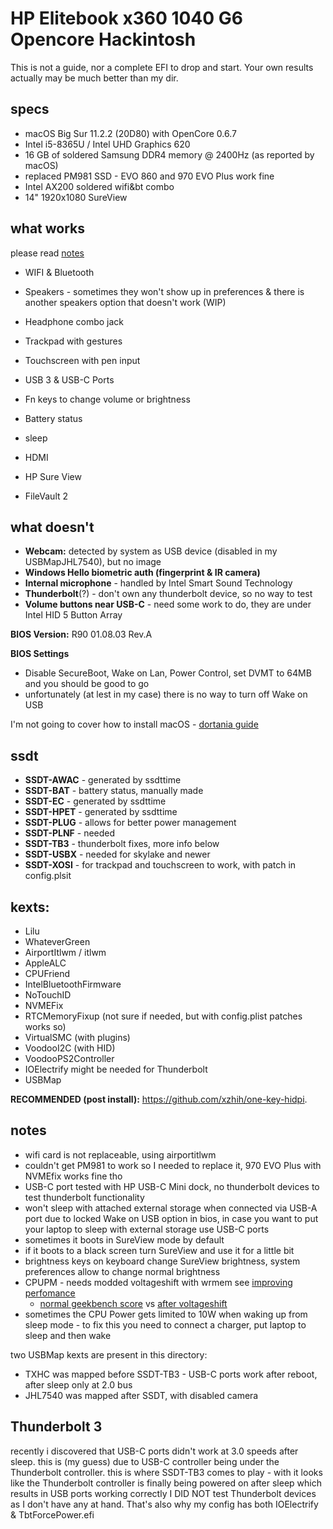 # HP Elitebook x360 1040 G6 Opencore Hackintosh

This is not a guide, nor a complete EFI to drop and start. Your own results actually may be much better than my dir.

## specs

* macOS Big Sur 11.2.2 (20D80) with OpenCore 0.6.7
* Intel i5-8365U / Intel UHD Graphics 620
* 16 GB of soldered Samsung DDR4 memory @ 2400Hz (as reported by macOS)
* replaced PM981 SSD - EVO 860 and 970 EVO Plus work fine
* Intel AX200 soldered wifi&bt combo
* 14" 1920x1080 SureView

## what works
please read [notes](#notes)

* WIFI & Bluetooth

* Speakers - sometimes they won't show up in preferences & there is another speakers option that doesn't work (WIP)
* Headphone combo jack
* Trackpad with gestures
* Touchscreen with pen input
* USB 3 & USB-C Ports
* Fn keys to change volume or brightness
* Battery status
* sleep
* HDMI
* HP Sure View
* FileVault 2


## what doesn't

* **Webcam:** detected by system as USB device (disabled in my USBMapJHL7540), but no image
* **Windows Hello biometric auth (fingerprint & IR camera)**
* **Internal microphone** - handled by Intel Smart Sound Technology
* **Thunderbolt**(?) - don't own any thunderbolt device, so no way to test
* **Volume buttons near USB-C** - need some work to do, they are under Intel HID 5 Button Array

**BIOS Version:** R90 01.08.03 Rev.A


**BIOS Settings**
- Disable SecureBoot, Wake on Lan, Power Control, set DVMT to 64MB and you should be good to go
- unfortunately (at lest in my case) there is no way to turn off Wake on USB


I'm not going to cover how to install macOS - [dortania guide](https://dortania.github.io/OpenCore-Install-Guide/)


## ssdt
* **SSDT-AWAC** - generated by ssdttime
* **SSDT-BAT** - battery status, manually made
* **SSDT-EC** - generated by ssdttime
* **SSDT-HPET** - generated by ssdttime
* **SSDT-PLUG** - allows for better power management
* **SSDT-PLNF** - needed
* **SSDT-TB3** - thunderbolt fixes, more info below
* **SSDT-USBX** - needed for skylake and newer
* **SSDT-XOSI** - for trackpad and touchscreen to work, with patch in config.plsit

## kexts:
* Lilu
* WhateverGreen
* AirportItlwm / itlwm
* AppleALC
* CPUFriend
* IntelBluetoothFirmware
* NoTouchID
* NVMEFix
* RTCMemoryFixup (not sure if needed, but with config.plist patches works so)
* VirtualSMC (with plugins)
* VoodooI2C (with HID)
* VoodooPS2Controller
* IOElectrify might be needed for Thunderbolt
* USBMap

**RECOMMENDED (post install):** https://github.com/xzhih/one-key-hidpi.

## notes
* wifi card is not replaceable, using airportitlwm
* couldn't get PM981 to work so I needed to replace it, 970 EVO Plus with NVMEfix works fine tho
* USB-C port tested with HP USB-C Mini dock, no thunderbolt devices to test thunderbolt functionality
* won't sleep with attached external storage when connected via USB-A port due to locked Wake on USB option in bios, in case you want to put your laptop to sleep with external storage use USB-C ports
* sometimes it boots in SureView mode by default
* if it boots to a black screen turn SureView and use it for a little bit
* brightness keys on keyboard change SureView brightness, system preferences allow to change normal brightness
* CPUPM - needs modded voltageshift with wrmem see [improving perfomance](https://github.com/SeptemberHX/HP-Spectre-X360-13-late-2018-Hackintosh#for-20w-tdp)
  * [normal geekbench score](https://browser.geekbench.com/v5/cpu/7251151) vs [after voltageshift](https://browser.geekbench.com/v5/cpu/12764741)
* sometimes the CPU Power gets limited to 10W when waking up from sleep mode - to fix this you need to connect a charger, put laptop to sleep and then wake

two USBMap kexts are present in this directory:
- TXHC was mapped before SSDT-TB3 - USB-C ports work after reboot, after sleep only at 2.0 bus
- JHL7540 was mapped after SSDT, with disabled camera

## Thunderbolt 3
recently i discovered that USB-C ports didn't work at 3.0 speeds after sleep. this is (my guess) due to USB-C controller being under the Thunderbolt controller. this is where SSDT-TB3 comes to play - with it looks like the Thunderbolt controller is finally being powered on after sleep which results in USB ports working correctly
I DID NOT test Thunderbolt devices as I don't have any at hand.
That's also why my config has both IOElectrify & TbtForcePower.efi
